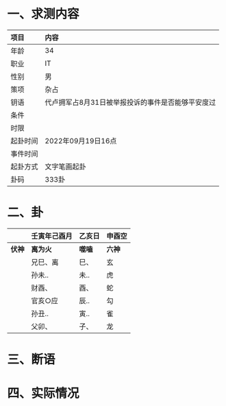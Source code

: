 # 一、求测内容
|项目|内容|
|:-|:-|
|年龄|34|
|职业|IT|
|性别|男|
|策项|杂占|
|钥语|代卢拥军占8月31日被举报投诉的事件是否能够平安度过|
|条件||
|时限||
|起卦时间|2022年09月19日16点|
|事件时间||
|起卦方式|文字笔画起卦|
|卦码|333卦|

# 二、卦
||壬寅年己酉月|乙亥日|申酉空|
|:-|:-|:-|:-|
|**伏神**|**离为火**|**噬嗑**|**六神**|
||兄巳、离|巳、|玄|
||孙未..|未..|虎|
||财酉、|酉、|蛇|
||官亥○应|辰..|勾|
||孙丑..|寅..|雀|
||父卯、|子、|龙|


# 三、断语

# 四、实际情况